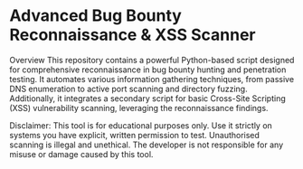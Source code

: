 # Advanced Bug Bounty Reconnaissance & XSS Scanner
Overview
This repository contains a powerful Python-based script designed for comprehensive reconnaissance in bug bounty hunting and penetration testing. It automates various information gathering techniques, from passive DNS enumeration to active port scanning and directory fuzzing. Additionally, it integrates a secondary script for basic Cross-Site Scripting (XSS) vulnerability scanning, leveraging the reconnaissance findings.

Disclaimer: This tool is for educational purposes only. Use it strictly on systems you have explicit, written permission to test. Unauthorised scanning is illegal and unethical. The developer is not responsible for any misuse or damage caused by this tool.
